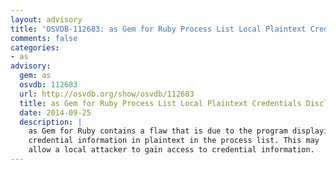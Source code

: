 ```yaml
---
layout: advisory
title: 'OSVDB-112683: as Gem for Ruby Process List Local Plaintext Credentials Disclosure'
comments: false
categories:
- as
advisory:
  gem: as
  osvdb: 112683
  url: http://osvdb.org/show/osvdb/112683
  title: as Gem for Ruby Process List Local Plaintext Credentials Disclosure
  date: 2014-09-25
  description: |
    as Gem for Ruby contains a flaw that is due to the program displaying
    credential information in plaintext in the process list. This may
    allow a local attacker to gain access to credential information.
---
```

